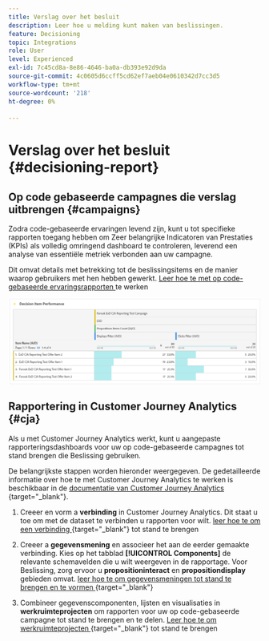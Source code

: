 ```yaml
---
title: Verslag over het besluit
description: Leer hoe u melding kunt maken van beslissingen.
feature: Decisioning
topic: Integrations
role: User
level: Experienced
exl-id: 7c45cd8a-8e86-4646-ba0a-db393e92d9da
source-git-commit: 4c0605d6ccff5cd62ef7aeb04e0610342d7cc3d5
workflow-type: tm+mt
source-wordcount: '218'
ht-degree: 0%

---
```



# Verslag over het besluit {#decisioning-report}

## Op code gebaseerde campagnes die verslag uitbrengen {#campaigns}

Zodra code-gebaseerde ervaringen levend zijn, kunt u tot specifieke rapporten toegang hebben om Zeer belangrijke Indicatoren van Prestaties (KPIs) als volledig omringend dashboard te controleren, leverend een analyse van essentiële metriek verbonden aan uw campagne.

Dit omvat details met betrekking tot de beslissingsitems en de manier waarop gebruikers met hen hebben gewerkt. [ Leer hoe te met op code-gebaseerde ervaringsrapporten ](../reports/campaign-global-report-cja-code.md) te werken

![](../reports/assets/cja-decisioning-item-performance.png)

## Rapportering in Customer Journey Analytics {#cja}

Als u met Customer Journey Analytics werkt, kunt u aangepaste rapporteringsdashboards voor uw op code-gebaseerde campagnes tot stand brengen die Beslissing gebruiken.

De belangrijkste stappen worden hieronder weergegeven. De gedetailleerde informatie over hoe te met Customer Journey Analytics te werken is beschikbaar in de [ documentatie van Customer Journey Analytics ](https://experienceleague.adobe.com/en/docs/analytics-platform/using/cja-landing){target="_blank"}.

1. Creeer en vorm a **verbinding** in Customer Journey Analytics. Dit staat u toe om met de dataset te verbinden u rapporten voor wilt. [ leer hoe te om een verbinding ](https://experienceleague.adobe.com/en/docs/analytics-platform/using/cja-connections/create-connection){target="_blank"} tot stand te brengen

1. Creeer a **gegevensmening** en associeer het aan de eerder gemaakte verbinding. Kies op het tabblad **[!UICONTROL Components]** de relevante schemavelden die u wilt weergeven in de rapportage. Voor Beslissing, zorg ervoor u **propositioninteract** en **propositiondisplay** gebieden omvat. [ leer hoe te om gegevensmeningen tot stand te brengen en te vormen ](https://experienceleague.adobe.com/en/docs/analytics-platform/using/cja-dataviews/create-dataview){target="_blank"}

1. Combineer gegevenscomponenten, lijsten en visualisaties in **werkruimteprojecten** om rapporten voor uw op code-gebaseerde campagne tot stand te brengen en te delen. [ Leer hoe te om werkruimteprojecten ](https://experienceleague.adobe.com/en/docs/analytics-platform/using/cja-workspace/build-workspace-project/create-projects){target="_blank"} tot stand te brengen
